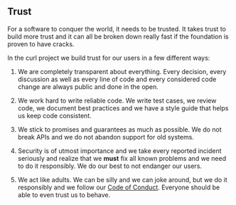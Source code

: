 ## Trust

For a software to conquer the world, it needs to be trusted. It takes trust to
build more trust and it can all be broken down really fast if the foundation
is proven to have cracks.

In the curl project we build trust for our users in a few different ways:

1. We are completely transparent about everything. Every decision, every
   discussion as well as every line of code and every considered code change
   are always public and done in the open.

2. We work hard to write reliable code. We write test cases, we review code,
   we document best practices and we have a style guide that helps us keep
   code consistent.

3. We stick to promises and guarantees as much as possible. We do not break
   APIs and we do not abandon support for old systems.

4. Security is of utmost importance and we take every reported incident
   seriously and realize that we **must** fix all known problems and we need
   to do it responsibly. We do our best to not endanger our users.

5. We act like adults. We can be silly and we can joke around, but we do it
   responsibly and we follow our [Code of
   Conduct](../opensource/coc.md). Everyone should be able to even trust us to
   behave.
